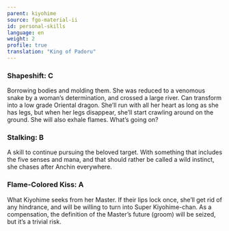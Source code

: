 ```yaml
---
parent: kiyohime
source: fgo-material-ii
id: personal-skills
language: en
weight: 2
profile: true
translation: "King of Padoru"
---
```


### Shapeshift: C

Borrowing bodies and molding them. She was reduced to a venomous snake by a woman’s determination, and crossed a large river.
Can transform into a low grade Oriental dragon. She’ll run with all her heart as long as she has legs, but when her legs disappear, she’ll start crawling around on the ground. She will also exhale flames. What’s going on?

### Stalking: B

A skill to continue pursuing the beloved target.
With something that includes the five senses and mana, and that should rather be called a wild instinct, she chases after Anchin everywhere.

### Flame-Colored Kiss: A

What Kiyohime seeks from her Master. If their lips lock once, she’ll get rid of any hindrance, and will be willing to turn into Super Kiyohime-chan.
As a compensation, the definition of the Master’s future (groom) will be seized, but it’s a trivial risk.
